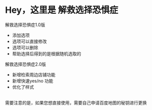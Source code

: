 <h1>
	Hey，这里是  解救选择恐惧症
</h1>

<p>
	解救选择恐惧症1.0版
</p>
<ul>
	<li>
		添加选项
	</li>
	<li>
		选项可以直接修改
	</li>
	<li>
		选项可以删除
	</li>
	<li>
		帮助选择后得到的是根据随机选取的
	</li>
</ul>

<p>
	解救选择恐惧症2.0版
</p>
<ul>
	<li>
		新增检索周边店铺功能
	</li>
	<li>
		新增快速yes/no 功能
	</li>
	<li>
		优化了样式
	</li>
</ul>

<br>
需要注意的是，如果您想直接使用，需要自己申请百度地图的秘钥进行更换

